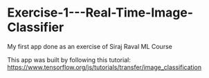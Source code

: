 # Exercise-1---Real-Time-Image-Classifier
My first app done as an exercise of Siraj Raval ML Course

This app was built by following this tutorial: <a href="https://www.tensorflow.org/js/tutorials/transfer/image_classification">https://www.tensorflow.org/js/tutorials/transfer/image_classification</a>
